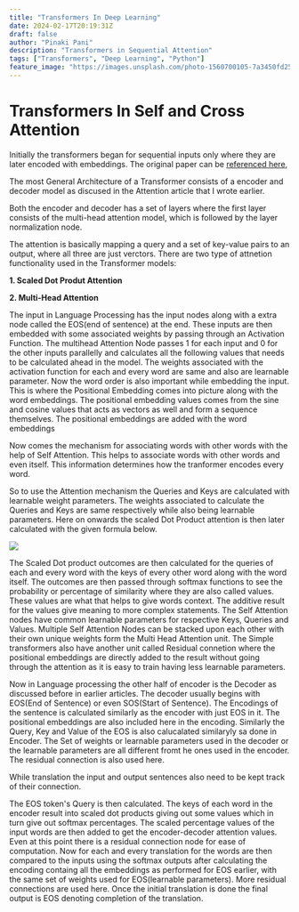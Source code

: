 ```yaml
---
title: "Transformers In Deep Learning"
date: 2024-02-17T20:19:31Z
draft: false
author: "Pinaki Pani"
description: "Transformers in Sequential Attention"
tags: ["Transformers", "Deep Learning", "Python"]
feature_image: "https://images.unsplash.com/photo-1560700105-7a3450fd2531?q=80&w=2070&auto=format&fit=crop&ixlib=rb-4.0.3&ixid=M3wxMjA3fDB8MHxwaG90by1wYWdlfHx8fGVufDB8fHx8fA%3D%3D"
---
```


# Transformers In Self and Cross Attention

Initially the transformers began for sequential inputs only where they are later encoded with embeddings. The original paper can be [referenced here,](https://arxiv.org/pdf/1706.03762.pdf)

The most General Architecture of a Transformer consists of a encoder and decoder model as discused in the Attention article that I wrote earlier.

Both the encoder and decoder has a set of layers where the first layer consists of the multi-head attention model, which is followed by the layer normalization node.

The attention is basically mapping a query and a set of key-value pairs to an output, where all three are just verctors. There are two type of attnetion functionality used in the Transformer models:

**1. Scaled Dot Produt Attention**

**2. Multi-Head Attention**

The input in Language Processing has the input nodes along with a extra node called the EOS(end of sentence) at the end.
These inputs are then embedded with some associated weights by passing through an Activation Function. The multihead Attention Node passes 1 for each input and 0 for the other inputs parallelly and calculates all the following values that needs to be calculated ahead in the model.
The weights associated with the activation function for each and every word are same and also are learnable parameter. Now the word order is also important while embedding the input. This is where the Positional Embedding comes into picture along with the word embeddings. The positional embedding values comes from the sine and cosine values that acts as vectors as well and form a sequence themselves. The positional embeddings are added with the word embeddings

Now comes the mechanism for associating words with other words with the help of Self Attention. This helps to associate words with other words and even itself. This information determines how the tranformer encodes every word.

So to use the Attention mechanism the Queries and Keys are calculated with learnable weight parameters. The weights associated to calculate the Queries and Keys are same respectively while also being learnable parameters. Here on onwards the scaled Dot Product attention is then later calculated with the given formula below.

![](/images/scaledDotProduct.jpeg)

The Scaled Dot product outcomes are then calculated for the queries of each and every word with the keys of every other word along with the word itself. The outcomes are then passed through softmax functions to see the probability or percentage of similarity where they are also called values. These values are what that helps to give words context. The additive result for the values give meaning to more complex statements. The Self Attention nodes have common learnable parameters for respective Keys, Queries and Values. Multiple Self Attention Nodes can be stacked upon each other with their own unique weights form the Multi Head Attention unit. The Simple transformers also have another unit called Residual connetion where the positional embeddings are directly added to the result without going through the attention as it is easy to train having less learnable parameters.

Now in Language processing the other half of encoder is the Decoder as discussed before in earlier articles. The decoder usually begins with EOS(End of Sentence) or even SOS(Start of Sentence). The Encodings of the sentence is calculated similarly as the encoder with just EOS in it. The positional embeddings are also included here in the encoding.
Similarly the Query, Key and Value of the EOS is also calucalated similaryly sa done in Encoder. The Set of weights or learnable parameters used in the decoder or the learnable parameters are all different fromt he ones used in the encoder. The residual connection is also used here.

While translation the input and output sentences also need to be kept track of their connection.

The EOS token's Query is then calculated. The keys of each word in the encoder result into scaled dot products giving out some values which in turn give out softmax percentages. The scaled percentage values of the input words are then added to get the encoder-decoder attention values. Even at this point there is a residual connection node for ease of computation.
Now for each and every translation for the words are then compared to the inputs using the softmax outputs after calculating the encoding containg all the embeddings as performed for EOS earlier, with the same set of weights used for EOS(learnable parameters). More residual connections are used here. Once the initial translation is done the final output is EOS denoting completion of the translation.
